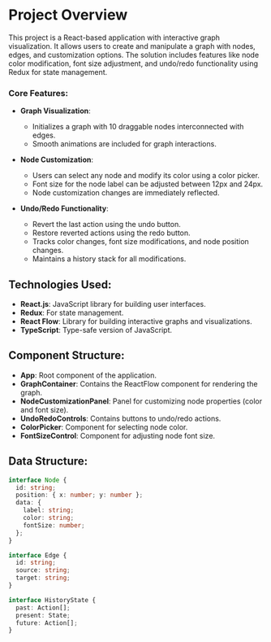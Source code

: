 # Project Overview

This project is a React-based application with interactive graph visualization. It allows users to create and manipulate a graph with nodes, edges, and customization options. The solution includes features like node color modification, font size adjustment, and undo/redo functionality using Redux for state management.

### Core Features:
- **Graph Visualization**:
  - Initializes a graph with 10 draggable nodes interconnected with edges.
  - Smooth animations are included for graph interactions.
  
- **Node Customization**:
  - Users can select any node and modify its color using a color picker.
  - Font size for the node label can be adjusted between 12px and 24px.
  - Node customization changes are immediately reflected.
  
- **Undo/Redo Functionality**:
  - Revert the last action using the undo button.
  - Restore reverted actions using the redo button.
  - Tracks color changes, font size modifications, and node position changes.
  - Maintains a history stack for all modifications.

## Technologies Used:
- **React.js**: JavaScript library for building user interfaces.
- **Redux**: For state management.
- **React Flow**: Library for building interactive graphs and visualizations.
- **TypeScript**: Type-safe version of JavaScript.

## Component Structure:
- **App**: Root component of the application.
- **GraphContainer**: Contains the ReactFlow component for rendering the graph.
- **NodeCustomizationPanel**: Panel for customizing node properties (color and font size).
- **UndoRedoControls**: Contains buttons to undo/redo actions.
- **ColorPicker**: Component for selecting node color.
- **FontSizeControl**: Component for adjusting node font size.

## Data Structure:

```typescript
interface Node {
  id: string;
  position: { x: number; y: number };
  data: {
    label: string;
    color: string;
    fontSize: number;
  };
}

interface Edge {
  id: string;
  source: string;
  target: string;
}

interface HistoryState {
  past: Action[];
  present: State;
  future: Action[];
}
